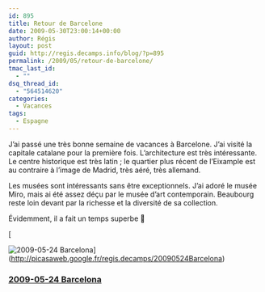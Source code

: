 ```yaml
---
id: 895
title: Retour de Barcelone
date: 2009-05-30T23:00:14+00:00
author: Régis
layout: post
guid: http://regis.decamps.info/blog/?p=895
permalink: /2009/05/retour-de-barcelone/
tmac_last_id:
  - ""
dsq_thread_id:
  - "564514620"
categories:
  - Vacances
tags:
  - Espagne
---
```

J’ai passé une très bonne semaine de vacances à Barcelone. J’ai visité la capitale catalane pour la première fois. L’architecture est très intéressante. Le centre historique est très latin ; le quartier plus récent de l’Eixample est au contraire à l’image de Madrid, très aéré, très allemand.

Les musées sont intéressants sans être exceptionnels. J’ai adoré le musée Miro, mais ai été assez déçu par le musée d’art contemporain. Beaubourg reste loin devant par la richesse et la diversité de sa collection.

Évidemment, il a fait un temps superbe 🙂
  
[
  
![2009-05-24 Barcelona](http://lh5.ggpht.com/_V9wavuJ6Kso/SiJ2nsKpCdE/AAAAAAAAItU/kKoOn2Q6wSI/s160-c/20090524Barcelona.jpg)](http://picasaweb.google.fr/regis.decamps/20090524Barcelona)

### [2009-05-24 Barcelona](http://picasaweb.google.fr/regis.decamps/20090524Barcelona)
